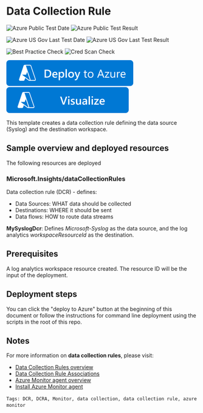 # Data Collection Rule

![Azure Public Test Date](https://azurequickstartsservice.blob.core.windows.net/badges/quickstarts/microsoft.insights/datacollectionrule-create-syslog/PublicLastTestDate.svg)
![Azure Public Test Result](https://azurequickstartsservice.blob.core.windows.net/badges/quickstarts/microsoft.insights/datacollectionrule-create-syslog/PublicDeployment.svg)

![Azure US Gov Last Test Date](https://azurequickstartsservice.blob.core.windows.net/badges/quickstarts/microsoft.insights/datacollectionrule-create-syslog/FairfaxLastTestDate.svg)
![Azure US Gov Last Test Result](https://azurequickstartsservice.blob.core.windows.net/badges/quickstarts/microsoft.insights/datacollectionrule-create-syslog/FairfaxDeployment.svg)
    
![Best Practice Check](https://azurequickstartsservice.blob.core.windows.net/badges/quickstarts/microsoft.insights/datacollectionrule-create-syslog/BestPracticeResult.svg)
![Cred Scan Check](https://azurequickstartsservice.blob.core.windows.net/badges/quickstarts/microsoft.insights/datacollectionrule-create-syslog/CredScanResult.svg)

[![Deploy To Azure](https://raw.githubusercontent.com/Azure/azure-quickstart-templates/master/1-CONTRIBUTION-GUIDE/images/deploytoazure.svg?sanitize=true)](https://portal.azure.com/#create/Microsoft.Template/uri/https%3A%2F%2Fraw.githubusercontent.com%2FAzure%2Fazure-quickstart-templates%2Fmaster%2Fquickstarts%2Fmicrosoft.insights%2Fdatacollectionrule-create-syslog%2Fazuredeploy.json)
[![Visualize](https://raw.githubusercontent.com/Azure/azure-quickstart-templates/master/1-CONTRIBUTION-GUIDE/images/visualizebutton.svg?sanitize=true)](http://armviz.io/#/?load=https%3A%2F%2Fraw.githubusercontent.com%2FAzure%2Fazure-quickstart-templates%2Fmaster%2Fquickstarts%2Fmicrosoft.insights%2Fdatacollectionrule-create-syslog%2Fazuredeploy.json)

This template creates a data collection rule defining the data source (Syslog) and the destination workspace.

## Sample overview and deployed resources

The following resources are deployed

### Microsoft.Insights/dataCollectionRules

Data collection rule (DCR) - defines:
- Data Sources: WHAT data should be collected
- Destinations: WHERE it should be sent
- Data flows: HOW to route data streams 

**MySyslogDcr**: Defines *Microsoft-Syslog* as the data source, and the log analytics *workspaceResourceId* as the destination.

## Prerequisites

A log analytics workspace resource created. The resource ID will be the input of the deployment.

## Deployment steps

You can click the "deploy to Azure" button at the beginning of this document or follow the instructions for command line deployment using the scripts in the root of this repo.

## Notes

For more information on **data collection rules**, please visit:

- [Data Collection Rules overview](https://docs.microsoft.com/en-us/azure/azure-monitor/agents/data-collection-rule-overview)
- [Data Collection Rule Associations](https://docs.microsoft.com/en-us/azure/azure-monitor/agents/data-collection-rule-azure-monitor-agent)
- [Azure Monitor agent overview](https://docs.microsoft.com/en-us/azure/azure-monitor/agents/azure-monitor-agent-overview)
- [Install Azure Monitor agent](https://docs.microsoft.com/en-us/azure/azure-monitor/agents/azure-monitor-agent-install)

`Tags: DCR, DCRA, Monitor, data collection, data collection rule, azure monitor`
